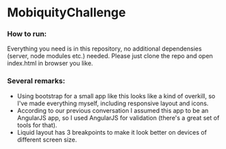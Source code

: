 # MobiquityChallenge

### How to run:
Everything you need is in this repository, no additional dependensies (server, node modules etc.) needed. Please just clone the repo and open index.html in browser you like.

### Several remarks:
* Using bootstrap for a small app like this looks like a kind of overkill, so I've made everything myself, including responsive layout and icons.
* According to our previous conversation I assumed this app to be an AngularJS app, so I used AngularJS for validation (there's a great set of tools for that).
* Liquid layout has 3 breakpoints to make it look better on devices of different screen size.